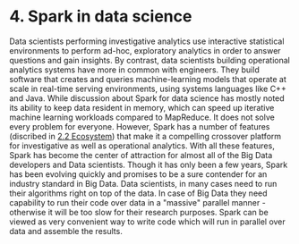 # 4. Spark in data science
Data scientists performing investigative analytics use interactive statistical environments to perform ad-hoc, exploratory analytics in order to answer questions and gain insights. By contrast, data scientists building operational analytics systems have more in common with engineers. They build software that creates and queries machine-learning models that operate at scale in real-time serving environments, using systems languages like C++ and Java.
While discussion about Spark for data science has mostly noted its ability to keep data resident in memory, which can speed up iterative machine learning workloads compared to MapReduce. It does not solve every problem for everyone. However, Spark has a number of features (discribed in [2.2 Ecosystem](./02_Spark.md)) that make it a compelling crossover platform for investigative as well as operational analytics. With all these features, Spark has become the center of attraction for almost all of the Big Data developers and Data scientists. Though it has only been a few years, Spark has been evolving quickly and promises to be a sure contender for an industry standard in Big Data.
Data scientists, in many cases need to run their algorithms right on top of the data. In case of Big Data they need capability to run their code over data in a "massive" parallel manner - otherwise it will be too slow for their research purposes. Spark can be viewed as very convenient way to write code which will run in parallel over data and assemble the results.

